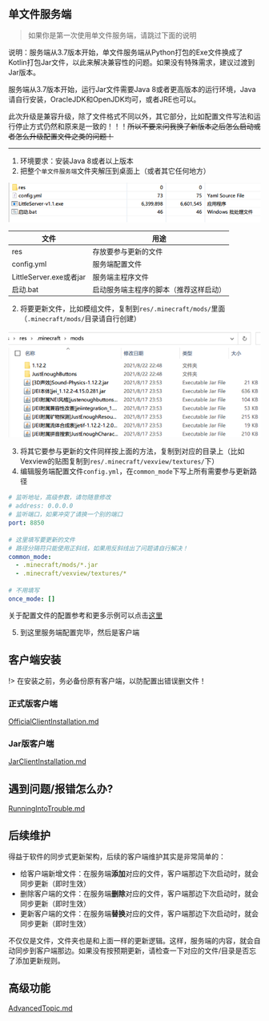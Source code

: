 ## 单文件服务端

> 如果你是第一次使用单文件服务端，请跳过下面的说明

说明：服务端从3.7版本开始，单文件服务端从Python打包的Exe文件换成了Kotlin打包Jar文件，以此来解决兼容性的问题。如果没有特殊需求，建议过渡到Jar版本。

服务端从3.7版本开始，运行Jar文件需要Java 8或者更高版本的运行环境，Java请自行安装，OracleJDK和OpenJDK均可，或者JRE也可以。

此次升级是兼容升级，除了文件格式不同以外，其它部分，比如配置文件写法和运行停止方式仍然和原来是一致的！！！~~所以不要来问我换了新版本之后怎么启动或者怎么升级配置文件之类的问题！~~

---

1. 环境要求：安装Java 8或者以上版本
2. 把整个`单文件服务端`文件夹解压到桌面上（或者其它任何地方）

![image-20210822232737615](assets/littleserver-all-files.png)

| 文件                    | 用途                                   |
| ----------------------- | -------------------------------------- |
| res                     | 存放要参与更新的文件                   |
| config.yml              | 服务端配置文件                         |
| LittleServer.exe或者jar | 服务端主程序文件                       |
| 启动.bat                | 启动服务端主程序的脚本（推荐这样启动） |

2. 将要更新文件，比如模组文件，复制到`res/.minecraft/mods/`里面（`.minecraft/mods/`目录请自行创建）

![image-20210822233040650](assets/littleserver-inside-mods.png)

3. 将其它要参与更新的文件同样按上面的方法，复制到对应的目录上（比如Vexview的贴图复制到`res/.minecraft/vexview/textures/`下）
4. 编辑服务端配置文件`config.yml`，在`common_mode`下写上所有需要参与更新路径

```yaml
# 监听地址，高级参数，请勿随意修改
# address: 0.0.0.0
# 监听端口，如果冲突了请换一个别的端口
port: 8850

# 这里填写要更新的文件
# 路径分隔符只能使用正斜线，如果用反斜线出了问题请自行解决！
common_mode:
  - .minecraft/mods/*.jar
  - .minecraft/vexview/textures/*

# 不用填写
once_mode: []
```

关于配置文件的配置参考和更多示例可以点击[这里](ServerConfigurationReference.md)

5. 到这里服务端配置完毕，然后是客户端

## 客户端安装

!> 在安装之前，务必备份原有客户端，以防配置出错误删文件！

<!-- tabs:start -->

### **正式版客户端**

[OfficialClientInstallation.md](OfficialClientInstallation.md ':include')

### **Jar版客户端**

[JarClientInstallation.md](JarClientInstallation.md ':include')

<!-- tabs:end -->

## 遇到问题/报错怎么办?

[RunningIntoTrouble.md](RunningIntoTrouble.md ':include')

## 后续维护

得益于软件的同步式更新架构，后续的客户端维护其实是非常简单的：

+ 给客户端新增文件：在服务端**添加**对应的文件，客户端那边下次启动时，就会同步更新（即时生效）
+ 删除客户端的文件：在服务端**删除**对应的文件，客户端那边下次启动时，就会同步更新（即时生效）
+ 更新客户端的文件：在服务端**替换**对应的文件，客户端那边下次启动时，就会同步更新（即时生效）

不仅仅是文件，文件夹也是和上面一样的更新逻辑。这样，服务端的内容，就会自动同步到客户端那边。如果没有按预期更新，请检查一下对应的文件/目录是否忘了添加更新规则。

## 高级功能

[AdvancedTopic.md](AdvancedTopic.md ':include')